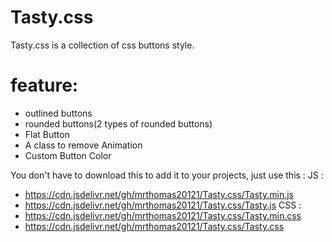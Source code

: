 # Tasty.css

Tasty.css is a collection of css buttons style.

# feature:
- outlined buttons
- rounded buttons(2 types of rounded buttons)
- Flat Button
- A class to remove Animation
- Custom Button Color

You don't have to download this to add it to your projects, just use this :
JS : 
- https://cdn.jsdelivr.net/gh/mrthomas20121/Tasty.css/Tasty.min.js
- https://cdn.jsdelivr.net/gh/mrthomas20121/Tasty.css/Tasty.js
CSS : 
- https://cdn.jsdelivr.net/gh/mrthomas20121/Tasty.css/Tasty.min.css
- https://cdn.jsdelivr.net/gh/mrthomas20121/Tasty.css/Tasty.css